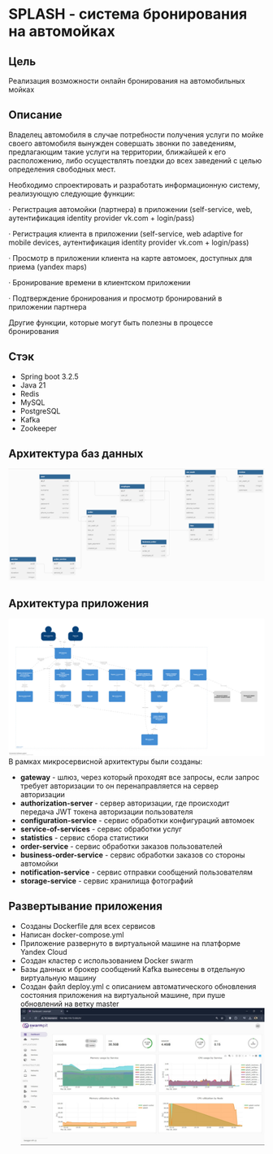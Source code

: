 # SPLASH - система бронирования на автомойках

## Цель
Реализация возможности онлайн бронирования на автомобильных мойках

## Описание

Владелец автомобиля в случае потребности получения услуги по мойке своего автомобиля вынужден совершать звонки по 
заведениям, предлагающим такие услуги на территории, ближайшей к его расположению, либо осуществлять поездки до
всех заведений с целью определения свободных мест.

Необходимо спроектировать и разработать информационную систему, реализующую следующие функции:

·         Регистрация автомойки (партнера) в приложении (self-service, web, аутентификация identity provider vk.com + login/pass)

·         Регистрация клиента в приложении (self-service, web adaptive for mobile devices, аутентификация identity provider vk.com + login/pass)

·         Просмотр в приложении клиента на карте автомоек, доступных для приема (yandex maps)

·         Бронирование времени в клиентском приложении

·         Подтверждение бронирования и просмотр бронирований в приложении партнера

Другие функции, которые могут быть полезны в процессе бронирования

## Стэк
* Spring boot 3.2.5
* Java 21
* Redis
* MySQL
* PostgreSQL
* Kafka
* Zookeeper

## Архитектура баз данных
![db.png](images/db.png)

## Архитектура приложения 
![architecture.png](images/architecture.png)
В рамках микросервисной архитектуры были созданы:
* **gateway** - шлюз, через который проходят все запросы, если запрос требует авторизации то он перенаправляется на
сервер авторизации
* **authorization-server** - сервер авторизации, где происходит передача JWT токена авторизации пользователя
* **configuration-service** - сервис обработки конфигураций автомоек
* **service-of-services** - сервис обработки услуг
* **statistics** - сервис сбора статистики
* **order-service** - сервис обработки заказов пользователей
* **business-order-service** - сервис обработки заказов со стороны автомойки
* **notification-service** - сервис отправки сообщений пользователям
* **storage-service** - сервис хранилища фотографий

## Развертывание приложения
* Созданы Dockerfile для всех сервисов
* Написан docker-compose.yml
* Приложение развернуто в виртуальной машине на платформе Yandex Cloud
* Создан кластер с использованием Docker swarm
* Базы данных и брокер сообщений Kafka вынесены в отдельную виртуальную машину
* Создан файл deploy.yml с описанием автоматического обновления состояния приложения на виртуальной машине, при пуше обновлений на ветку master
  ![stack.png](images/stack.jpg)